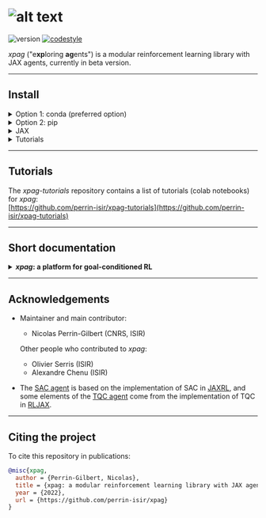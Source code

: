 # ![alt text](logo.png "logo")

![version](https://img.shields.io/badge/version-0.1.0-blue)
[![codestyle](https://img.shields.io/badge/code%20style-black-000000.svg)](https://github.com/psf/black)

*xpag* ("e**xp**loring **ag**ents") is a modular reinforcement learning library with JAX agents, currently in beta version.

-----
## Install

<details><summary>Option 1: conda (preferred option)</summary>
<p>
	
This option is preferred because it relies mainly on conda-forge packages (which among other things simplifies the installation of JAX).

    git clone https://github.com/perrin-isir/xpag.git
    cd xpag
    conda update conda
   
Install micromamba if you don't already have it (you can also simply use conda, by replacing below `micromamba create`, `micromamba update` and `micromamba activate` respectively by `conda env create`, `conda env update` and `conda activate`, but this will lead to a significantly slower installation):

    conda install -c conda-forge micromamba

Choose an environmnent name, for instance `xpagenv`.  
The following command creates the `xpagenv` environment with the requirements listed in [environment.yaml](environment.yaml):

    micromamba create --name xpagenv --file environment.yaml

If you prefer to update an existing environment (`existing_env`):

    micromamba update --name existing_env --file environment.yaml

Then, activate the `xpagenv` environment:

    micromamba activate xpagenv

Finally, install the *xpag* library in the activated environment:

    pip install -e .

</p>
</details>

<details><summary>Option 2: pip</summary>
<p>

For the pip install, you need to properly install JAX yourself. Otherwise, if JAX is installed automatically as a pip dependency of *xpag*, it will probably not work as desired (e.g. it will not be GPU-compatible). So you should install it beforehand, following these guidelines: 

[https://github.com/google/jax#installation](https://github.com/google/jax#installation) 

Then, install *xpag* with:

    pip install git+https://github.com/perrin-isir/xpag

</p>
</details>

<details><summary>JAX</summary>
<p>

To verify that the JAX installation went well, check the backend used by JAX with the following command:
```
python -c "import jax; print(jax.lib.xla_bridge.get_backend().platform)"
```
It will print "cpu", "gpu" or "tpu" depending on the platform JAX is using.

</p>
</details>

<details><summary>Tutorials</summary>
<p>

The following libraries, not required by *xpag*, are required for the [tutorials](https://github.com/perrin-isir/xpag-tutorials):
  - MuJoCo (`pip install mujoco`): see [https://github.com/deepmind/mujoco](https://github.com/deepmind/mujoco)
  - imageio (`pip install imageio`): see [https://github.com/imageio/imageio](https://github.com/imageio/imageio)
</p>
</details>

-----
## Tutorials

The *xpag-tutorials* repository contains a list of tutorials (colab notebooks) for *xpag*:  
[https://github.com/perrin-isir/xpag-tutorials](https://github.com/perrin-isir/xpag-tutorials)


-----
## Short documentation
<details><summary><B><I>xpag</I>: a platform for goal-conditioned RL</B></summary>

*xpag* allows standard reinforcement learning, but it has been designed with
goal-conditioned reinforcement learning (GCRL) in mind (check out the [train_gmazes.ipynb](https://colab.research.google.com/github/perrin-isir/xpag-tutorials/blob/main/train_gmazes.ipynb)
tutorial for a simple example of GCRL). 

In GCRL, agents have a goal, which is part of the input they take, and the reward mainly depends on 
the degree of achievement of that goal. Beyond the usual modules in 
RL platforms (environment, agent, buffer/sampler), *xpag* introduces a 
module called "setter" which, among other things, can help to set and manage
goals (for example modifying the goal several times in a single episode).
Although the setter is largely similar to an environment wrapper, it 
is separated from the environment because in some cases it should be considered as 
an independent entity (e.g. a teacher), or as a part of the agent itself.

*xpag* relies on a single reinforcement learning loop (the `learn()`
function in [xpag/tools/learn.py](https://github.com/perrin-isir/xpag/blob/main/xpag/tools/learn.py))
in which the environment, the agent, the buffer and the setter interact (see below). 
The `learn()` function  has the following first 3 arguments (returned by [gym_vec_env()](https://github.com/perrin-isir/xpag/blob/main/xpag/wrappers/gym_vec_env.py) and 
[brax_vec_env()](https://github.com/perrin-isir/xpag/blob/main/xpag/wrappers/brax_vec_env.py)):
  * `env`: the training environment, which runs 1 or more rollouts in parallel.
  * `eval_env`: the evaluation environment, identical to `env` except that it runs 
  a single rollout.
  * `env_info`: a dictionary containing information about the environment:
    * `env_info["env_type"]`: the type of environment; for the moment *xpag* 
  differentiates 3 types of environments: "Brax" environments, "Mujoco" environments, and
  "Gym" environments. This information is used to adapt the way episodes are saved and replayed.
    * `env_info["name"]`: the name of the environment.
    * `env_info["is_goalenv"]`: whether the environment is a goal-based environment or 
  not.
    * `env_info["num_envs"]`: the number of parallel rollouts in `env`
    * `env_info["max_episode_steps"]`: the maximum number of steps in episodes (*xpag* 
  does not allow potentially infinite episodes).
    * `env_info["action_space"]`: the action space (of type [gym.spaces.Space](https://github.com/openai/gym/blob/master/gym/spaces/space.py)) that takes into account parallel rollouts. It can be useful to sample random actions.
    * `env_info["single_action_space"]`: the action space (of type [gym.spaces.Space](https://github.com/openai/gym/blob/master/gym/spaces/space.py)) for single rollouts.  
  
  `learn()` also takes in input the agent, the buffer and the setter and various parameters. Detailed information about the arguments of `learn()` can be
  found in the code documentation (check [xpag/tools/learn.py](https://github.com/perrin-isir/xpag/blob/main/xpag/tools/learn.py)).

The components that interact during learning are:
<details><summary><B>the environment (env)</B></summary>

In *xpag*, environments must allow parallel rollouts, and *xpag* keeps the same API even in the case of a single rollout,
i.e. when the number of "parallel environments" is 1. Basically, all environments are 
"vector environments".

* `env.reset(seed: Optional[Union[int, List[int]]], options: Optional[dict])` -> `observation: Union[np.array, jax.numpy.array], info: dict`  
Following the gym Vector API
(see [https://www.gymlibrary.dev/api/vector/#vectorenv](https://www.gymlibrary.dev/api/vector/#vectorenv)), environments have 
a `reset()` function that returns an `observation` (which is actually a batch of observations for all the 
parallel rollouts) and an optional dictionary `info` (see [https://www.gymlibrary.dev/api/vector/#reset](https://www.gymlibrary.dev/api/vector/#reset)).  
We expect `observation` to be a numpy array, or a jax.numpy array, and its first dimension 
selects between parallel rollouts, which means that `observation[i]` is the observation in
the i-th rollout. In the case of a single rollout, `observation[0]` is the observation
in this rollout.


* `env.step(action: Union[np.array, jax.numpy.array])` -> `observation, reward, terminated, truncated, info`  
Again, following the gym Vector API, environments have a `step()` function that takes
in input an action (which is actually a batch of actions, one per rollout) and returns:
`observation`, `reward`, `terminated`, `truncated`, `info` (cf. [https://www.gymlibrary.dev/api/vector/#step](https://www.gymlibrary.dev/api/vector/#step)).
There are slight differences with the gym Vector API. First, in *xpag* this API also covers the case
of a single rollout. Second, *xpag* assumes that `reward` and `done` have shape `(n, 1)`, not
`(n,)` (where n is the number of parallel rollouts). More broadly, whether they are due to a single rollout or to
unidimensional elements, single-dimensional entries are not squeezed in *xpag*.
Third, in *xpag*, `info` is a dictionary, not a tuple of dictionaries
(however its entries may be tuples). 


* `env.reset_done(done, seed: Optional[Union[int, List[int]]], options: Optional[dict])` -> `observation, info`   
The most significant difference with the gym Vector API is that *xpag* requires a `reset_done()` function which takes a `done` array of Booleans in input and performs a reset for
the i-th rollout if and only if `done[i]` is evaluated to True. Besides `done`, the arguments of `reset_done()` are the same as the ones of `reset()`: `seed` and `options`, and its outputs are also the same: `observation`, `info`.
For rollouts that are not reset, the returned observation is the same as the observation returned by the last
`step()`. `reset()` must be called once for the initial reset, and afterwards only `reset_done()` should be used. Auto-resets (automatic resets after terminal transitions) are not allowed in *xpag*. 
The main reason to prefer `reset_done()` to auto-resets
is that with auto-resets, terminal transitions must be special and contain additional
information. With `reset_done()`, this is no longer necessary. Furthermore,
by modifying the `done` array returned by a step of the environment, it becomes possible 
to easily force the termination of an episode, or to force an episode to continue despite 
reaching a terminal transition (but this must be done with caution).


* `gym_vec_env(env_name: str, num_envs: int, wrap_function: Callable = None)` -> `env, eval_env, env_info: dict`  
`brax_vec_env(env_name: str, num_envs: int, wrap_function: Callable = None, *, force_cpu_backend : bool = False)` -> `env, eval_env, env_info: dict`  
The [gym_vec_env()](https://github.com/perrin-isir/xpag/blob/main/xpag/wrappers/gym_vec_env.py) and 
[brax_vec_env()](https://github.com/perrin-isir/xpag/blob/main/xpag/wrappers/brax_vec_env.py) functions (see [tutorials](https://github.com/perrin-isir/xpag-tutorials))
call wrappers that automatically add the `reset_done()` function to Gym and Brax 
environments, and make the wrapped environments fit the *xpag* API.


* *Goal-based environments:*  
Goal-based environments (for GCRL) must have a similar interface to the one defined in 
the [Gym-Robotics](https://github.com/Farama-Foundation/gym-robotics) library
(see `GoalEnv` in [core.py](https://github.com/Farama-Foundation/Gym-Robotics/blob/main/gym_robotics/core.py)), with minor differences.
Their observation spaces are of type [gym.spaces.Dict](https://github.com/openai/gym/blob/master/gym/spaces/dict.py), with the following keys 
in the `observation` dictionaries: `"observation"`, `"achieved_goal"`, and `"desired_goal"`.
Goal-based environments must also have in attribute a `compute_reward()` function that computes rewards.
In *xpag*, the inputs of `compute_reward()` can be different from the ones considered in 
the original `GoalEnv` class. For example, in the
[GoalEnvWrapper](https://github.com/perrin-isir/xpag/blob/main/xpag/wrappers/goalenv_wrapper.py) class,
which can be used to turn standard environments into goal-based environments, the
arguments of `compute_reward()` are assumed to be `achieved_goal` (the goal achieved *after* `step()`),
`desired_goal` (the desired goal *before* `step()`), `action`, `observation` (the observation *after* `step()`),
`reward` (the reward of the base environment), `terminated`, `truncated` and `info` (the outputs of the
`step()` function). In the version of [HER](https://github.com/perrin-isir/xpag/blob/main/xpag/samplers/HER.py)
  (cf. [https://arxiv.org/pdf/1707.01495.pdf](https://arxiv.org/pdf/1707.01495.pdf)) in *xpag*,
it is assumed that `compute_reward()` depends only on  `achieved_goal`, `desired_goal`, `action` and `observation`.  
In goal-based environments, the multiple observations from parallel rollouts are concatenated as in the gym function `concatenate()`
(cf. [https://github.com/openai/gym/blob/master/gym/vector/utils/numpy_utils.py](https://github.com/openai/gym/blob/master/gym/vector/utils/numpy_utils.py)), 
which means that the batched observations are always single dictionaries in which the 
entries `"observation"`, `"achieved_goal"` and `"desired_goal"` are arrays of observations,
achieved goals and desired goals.


* `info`  
*xpag* assumes that, in goal-based environments, the `info` dictionary returned by `step()`
always contains `info["is_success"]`, an array of Booleans (one per rollout)
that are `True` if the corresponding transition is a successfull achievement of the
desired goal, and `False` otherwise (*remark:* this does not need to coincide
with episode termination).

</details>

<details><summary><B>the agent (agent)</B></summary>

*xpag* only considers off-policy agents. (TODO) 

</details>

<details><summary><B>the buffer (buffer)</B></summary> TODO </details>
<details><summary><B>the sampler (sampler)</B></summary> TODO </details>
<details><summary><B>the setter (setter)</B></summary> TODO </details>

The figure below summarizes the RL loop and the interactions between the components:
(TODO)
</details>

-----
## Acknowledgements

* Maintainer and main contributor:
  - Nicolas Perrin-Gilbert (CNRS, ISIR)

  Other people who contributed to *xpag*:
  - Olivier Serris (ISIR)
  - Alexandre Chenu (ISIR)

* The [SAC agent](https://github.com/perrin-isir/xpag/blob/main/xpag/agents/sac) is based on the implementation of SAC in [JAXRL](https://github.com/ikostrikov/jaxrl), and some elements of the [TQC agent](https://github.com/perrin-isir/xpag/blob/main/xpag/agents/tqc) come from the implementation of TQC in [RLJAX](https://github.com/ku2482/rljax).

-----
## Citing the project
To cite this repository in publications:

```bibtex
@misc{xpag,
  author = {Perrin-Gilbert, Nicolas},
  title = {xpag: a modular reinforcement learning library with JAX agents},
  year = {2022},
  url = {https://github.com/perrin-isir/xpag}
}
```
